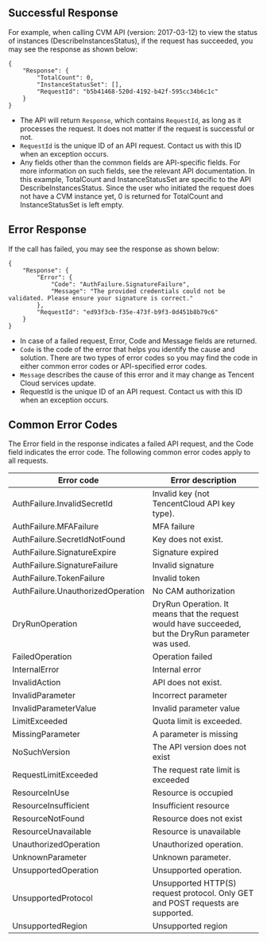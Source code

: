 ## Successful Response

For example, when calling CVM API (version: 2017-03-12) to view the status of instances (DescribeInstancesStatus), if the request has succeeded, you may see the response as shown below:

    {
        "Response": {
            "TotalCount": 0,
            "InstanceStatusSet": [],
            "RequestId": "b5b41468-520d-4192-b42f-595cc34b6c1c"
        }
    }

* The API will return `Response`, which contains `RequestId`, as long as it processes the request. It does not matter if the request is successful or not.
* `RequestId` is the unique ID of an API request. Contact us with this ID when an exception occurs.
* Any fields other than the common fields are API-specific fields. For more information on such fields, see the relevant API documentation. In this example, TotalCount and InstanceStatusSet are specific to the API DescribeInstancesStatus. Since the user who initiated the request does not have a CVM instance yet, 0 is returned for TotalCount and InstanceStatusSet is left empty.

## Error Response

If the call has failed, you may see the response as shown below:

    {
        "Response": {
            "Error": {
                "Code": "AuthFailure.SignatureFailure",
                "Message": "The provided credentials could not be validated. Please ensure your signature is correct."
            },
            "RequestId": "ed93f3cb-f35e-473f-b9f3-0d451b8b79c6"
        }
    }

* In case of a failed request, Error, Code and Message fields are returned.
* `Code` is the code of the error that helps you identify the cause and solution. There are two types of error codes so you may find the code in either common error codes or API-specified error codes.
* `Message` describes the cause of this error and it may change as Tencent Cloud services update.
* RequestId is the unique ID of an API request. Contact us with this ID when an exception occurs.


## Common Error Codes


The Error field in the response indicates a failed API request, and the Code field indicates the error code. The following common error codes apply to all requests.


| Error code | Error description |
|----------|----------|
| AuthFailure.InvalidSecretId | Invalid key (not TencentCloud API key type). |
| AuthFailure.MFAFailure | MFA failure |
| AuthFailure.SecretIdNotFound | Key does not exist. |
| AuthFailure.SignatureExpire | Signature expired |
| AuthFailure.SignatureFailure | Invalid signature |
| AuthFailure.TokenFailure | Invalid token |
| AuthFailure.UnauthorizedOperation | No CAM authorization |
| DryRunOperation | DryRun Operation. It means that the request would have succeeded, but the DryRun parameter was used. |
| FailedOperation | Operation failed |
| InternalError | Internal error |
| InvalidAction | API does not exist. |
| InvalidParameter | Incorrect parameter |
| InvalidParameterValue | Invalid parameter value |
| LimitExceeded | Quota limit is exceeded. |
| MissingParameter | A parameter is missing |
| NoSuchVersion | The API version does not exist |
| RequestLimitExceeded | The request rate limit is exceeded |
| ResourceInUse | Resource is occupied |
| ResourceInsufficient | Insufficient resource |
| ResourceNotFound | Resource does not exist |
| ResourceUnavailable | Resource is unavailable |
| UnauthorizedOperation | Unauthorized operation. |
| UnknownParameter | Unknown parameter. |
| UnsupportedOperation | Unsupported operation. |
| UnsupportedProtocol | Unsupported HTTP(S) request protocol. Only GET and POST requests are supported. |
| UnsupportedRegion | Unsupported region |
